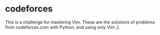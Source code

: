 # codeforces
This is a challenge for mastering Vim. These are the solutions of problems from codeforces.com with Python, and using only Vim ;).
